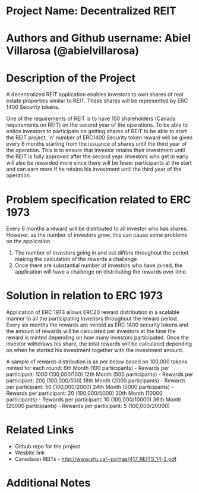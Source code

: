 # Project Name: Decentralized REIT

# Authors and Github username: Abiel Villarosa (@abielvillarosa)

# Description of the Project 

A decentralized REIT application enables investors to own shares of real estate properties similar to REIT. These shares will be represented by ERC 1400 Security tokens. 

One of the requirements of REIT is to have 150 shareholders (Canada requirements on REIT) on the second year of the operations. To be able to entice investors to participate on getting shares of REIT to be able to start the REIT project, 'n' number of ERC1400 Security token reward will be given every 6 months starting from the issuance of shares until the third year of the operation. This is to ensure that investor retains their investment until the REIT is fully approved after the second year. Investors who get in early will also be rewarded more since there will be fewer participants at the start and can earn more if he retains his investment until the third year of the operation.

# Problem specification related to ERC 1973

Every 6 months a reward will be distributed to all investor who has shares. However, as the number of investors grow, this can cause some problems on the application
1) The number of investors going in and out differs throughout the period making the calculation of the rewards a challenge
2) Once there are substantial number of investors who have joined, the application will have a challenge on distributing the rewards over time.

# Solution in relation to ERC 1973 

Application of ERC 1973 allows ERC20 reward distribution in a scalable manner to all the participating investors throughout the reward period. Every six months the rewards are minted as ERC 1400 security tokens and the amount of rewards will be calculated per investors at the time the reward is minted depending on how many investors participated. Once the investor withdraws his share, the total rewards will be calculated depending on when he started his investment together with the investment amount.

A sample of rewards distribution is as per below based on 100,000 tokens minted for each round:
6th Month (100 participants) - Rewards per participant: 1000 (100,000/100)
12th Month (500 participants) - Rewards per participant: 200 (100,000/500)
18th Month (2000 participants) - Rewards per participant: 50 (100,000/2000)
24th Month (5000 participants) - Rewards per participant: 20 (100,000/5000)
30th Month (10000 participants) - Rewards per participant: 10 (100,000/10000)
36th Month (20000 participants) - Rewards per participant: 5 (100,000/20000)

# Related Links

* Github repo for the project
* Wesbite link
* Canadaian REITs - http://www.sfu.ca/~poitras/417_REITS_14-2.pdf

# Additional Notes 

